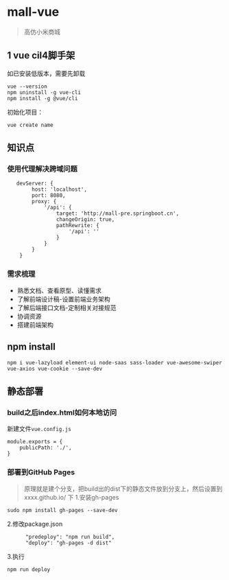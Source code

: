 # mall-vue
> 高仿小米商城

## 1 vue cil4脚手架

如已安装低版本，需要先卸载

```
vue --version
npm uninstall -g vue-cli
npm install -g @vue/cli
```

初始化项目：
```
vue create name
```

## 知识点
### 使用代理解决跨域问题
```
   devServer: {
        host: 'localhost',
        port: 8080,
        proxy: {
            '/api': {
                target: 'http://mall-pre.springboot.cn',
                changeOrigin: true,
                pathRewrite: {
                    '/api': ''
                }
            }
        }
    }
```
### 需求梳理
- 熟悉文档、查看原型、读懂需求
- 了解前端设计稿-设置前端业务架构
- 了解后端接口文档-定制相关对接规范
- 协调资源
- 搭建前端架构


## npm install

```
npm i vue-lazyload element-ui node-saas sass-loader vue-awesome-swiper vue-axios vue-cookie --save-dev 
```


## 静态部署
###  build之后index.html如何本地访问
新建文件`vue.config.js`
```
module.exports = {
    publicPath: './',
}
```

### 部署到GitHub Pages
> 原理就是建个分支，把build出的dist下的静态文件放到分支上，然后设置到xxxx.github.io/ 下
1.安装gh-pages
```
sudo npm install gh-pages --save-dev
```

2.修改package.json

```
      "predeploy": "npm run build",
      "deploy": "gh-pages -d dist"
```

3.执行
```
npm run deploy
```